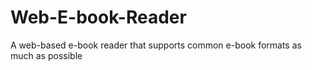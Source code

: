 # Web-E-book-Reader
A web-based e-book reader that supports common e-book formats as much as possible
